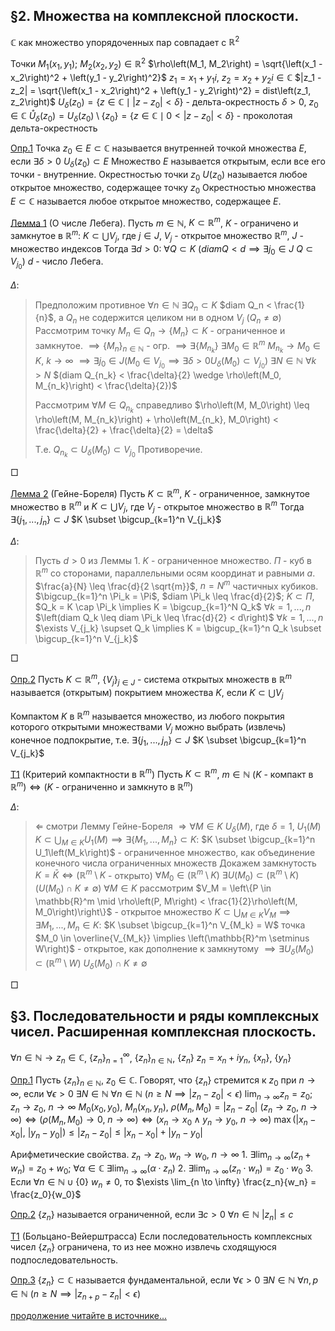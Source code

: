 ## §2. Множества на комплексной плоскости.
$\mathbb{C}$ как множество упорядоченных пар совпадает с $\mathbb{R}^2$

Точки $M_1 \left(x_1, y_1\right)$; $M_2 \left(x_2, y_2\right) \in \mathbb{R}^2$
    $\rho\left(M_1, M_2\right) = \sqrt{\left(x_1 - x_2\right)^2 + \left(y_1 - y_2\right)^2}$
    $z_1 = x_1 + y_1 i$, $z_2 = x_2 + y_2 i \in \mathbb{C}$
    $|z_1 - z_2| = \sqrt{\left(x_1 - x_2\right)^2 + \left(y_1 - y_2\right)^2} = dist\left(z_1, z_2\right)$
    $U_\delta\left(z_0\right) = \left\{z \in \mathbb{C} \mid |z - z_0| < \delta\right\}$ - дельта-окрестность
    $\delta>0$, $z_0 \in \mathbb{C}$
    $\mathring{U}_\delta\left(z_0\right) = U_\delta\left(z_0\right) \setminus \left\{z_0\right\} = \left\{z \in \mathbb{C} \mid 0 < |z - z_0| < \delta\right\}$ - проколотая дельта-окрестность

<u>Опр.1</u> Точка $z_0 \in E \subset \mathbb{C}$ называется внутренней точкой множества $E$, если
    $\exists \delta > 0$ $U_\delta\left(z_0\right) \subset E$
    Множество $E$ называется открытым, если все его точки - внутренние.
    Окрестностью точки $z_0$ $U\left(z_0\right)$ называется любое открытое множество, содержащее точку $z_0$
    Окрестностью множества $E \subset \mathbb{C}$ называется любое открытое множество, содержащее $E$.

<u>Лемма 1</u> (О числе Лебега). Пусть $m \in \mathbb{N}$, $K \subset \mathbb{R}^m$, $K$ - ограничено и замкнутое в $\mathbb{R}^m$:
    $K \subset \bigcup V_j$, где $j \in J$, $V_j$ - открытое множество $\mathbb{R}^m$, $J$ - множество индексов
    Тогда $\exists d > 0$: $\forall Q \subset K$ $(diam Q < d \implies \exists j_0 \in J$ $Q \subset V_{j_0})$
    $d$ - число Лебега.

$\Delta$:
> Предположим противное $\forall n \in \mathbb{N}$ $\exists Q_n \subset K$ $diam Q_n < \frac{1}{n}$, а $Q_n$ не содержится целиком ни в одном $V_j$ ($Q_n \neq \emptyset$)
> Рассмотрим точку $M_n \in Q_n \rightarrow \left\{M_n\right\} \subset K$ - ограниченное и замкнутое.
> $\implies \left\{M_n\right\}_{n \in \mathbb{N}}$ - огр. $\implies \exists \left\{M_{n_k}\right\}$ $\exists M_0 \in \mathbb{R}^m$ $M_{n_k} \to M_0 \in K$, $k \to \infty$ $\implies \exists j_0 \in J \left(M_0 \in V_{j_0} \implies \exists \delta > 0 U_\delta\left(M_0\right) \subset V_{j_0}\right)$
> $\exists N \in \mathbb{N}$ $\forall k > N$ $(diam Q_{n_k} < \frac{\delta}{2} \wedge \rho\left(M_0, M_{n_k}\right) < \frac{\delta}{2})$
>
> Рассмотрим $\forall M \in Q_{n_k}$ справедливо $\rho\left(M, M_0\right) \leq \rho\left(M, M_{n_k}\right) + \rho\left(M_{n_k}, M_0\right) < \frac{\delta}{2} + \frac{\delta}{2} = \delta$
>
> Т.е. $Q_{n_k} \subset U_\delta\left(M_0\right) \subset V_{j_0}$
> Противоречие.

□

<u>Лемма 2</u> (Гейне-Бореля)
    Пусть $K \subset  \mathbb{R}^m$, $K$ - ограниченное, замкнутое множество в $\mathbb{R}^m$ и $K \subset \bigcup V_j$, где $V_j$ - открытое множество в $\mathbb{R}^m$
    Тогда $\exists \left\{j_1, ..., j_n\right\} \subset J$ $K \subset \bigcup_{k=1}^n V_{j_k}$

$\Delta$:

> Пусть $d > 0$ из Леммы 1. $K$ - ограниченное множество.
> $\Pi$ - куб в $\mathbb{R}^m$ со сторонами, параллельными осям координат и равными $a$.
> $\frac{a}{N} \leq \frac{d}{2 \sqrt{m}}$, $n = N^m$ частичных кубиков.
> $\bigcup_{k=1}^n \Pi_k = \Pi$, $diam \Pi_k \leq \frac{d}{2}$; $K \subset \Pi$, $Q_k = K \cap \Pi_k \implies K = \bigcup_{k=1}^N Q_k$
> $\forall k = 1, ..., n$ $\left(diam Q_k \leq diam \Pi_k \leq \frac{d}{2} < d\right)$
> $\forall k = 1, ..., n$ $\exists V_{j_k} \supset Q_k \implies K = \bigcup_{k=1}^n Q_k \subset \bigcup_{k=1}^n V_{j_k}$

□

<u>Опр.2</u>
    Пусть $K \subset \mathbb{R}^m$, $\left\{V_j\right\}_{j \in J}$ - система открытых множеств в $\mathbb{R}^m$ называется (открытым) покрытием множества $K$, если $K \subset \bigcup V_j$

Компактом $K$ в $\mathbb{R}^m$ называется множество, из любого покрытия которого открытыми множествами $V_j$ можно выбрать (извлечь) конечное подпокрытие, т.е. $\exists \left\{j_1, ..., j_n\right\} \subset J$ $K \subset \bigcup_{k=1}^n V_{j_k}$

<u>Т1</u> (Критерий компактности в $\mathbb{R}^m$)
    Пусть $K \subset \mathbb{R}^m$, $m \in \mathbb{N}$ $(K$ - компакт в $\mathbb{R}^m) \iff (K$ - ограниченно и замкнуто в $\mathbb{R}^m)$

$\Delta$:

> $\Longleftarrow$ смотри Лемму Гейне-Бореля
> $\Longrightarrow \forall M \in K$ $U_\delta\left(M\right)$, где $\delta = 1$, $U_1\left(M\right)$
> $K \subset \bigcup_{M \in K} U_1\left(M\right) \implies \exists \left\{M_1, ..., M_n\right\} \subset K$:
> $K \subset \bigcup_{k=1}^n U_1\left(M_k\right)$ - ограниченное множество, как объединение конечного числа ограниченных множеств
> Докажем замкнутость $K = \bar{K} \iff (\mathbb{R}^m \setminus K$ - открыто$)$
> $\forall M_0 \in \left(\mathbb{R}^m \setminus K\right)$ $\exists U\left(M_0\right) \subset \left(\mathbb{R}^m \setminus K\right)$ ($U\left(M_0\right) \cap K \neq \emptyset$)
> $\forall M \in K$ рассмотрим $V_M = \left\{P \in \mathbb{R}^m \mid \rho\left(P, M\right) < \frac{1}{2}\rho\left(M, M_0\right)\right\}$ - открытое множество
> $K \subset \bigcup_{M \in K} V_M \implies \exists M_1, ..., M_n \in K$: $K \subset \bigcup_{k=1}^n V_{M_k} = W$
> точка $M_0 \in \overline{V_{M_k}} \implies \left(\mathbb{R}^m \setminus W\right)$ - открытое, как дополнение к замкнутому $\implies \exists U_\delta\left(M_0\right) \subset \left(\mathbb{R}^m \setminus W\right)$ $U_\delta\left(M_0\right) \cap K \neq \emptyset$

□

## §3. Последовательности и ряды комплексных чисел. Расширенная комплексная плоскость.

$\forall n \in \mathbb{N} \rightarrow z_n \in \mathbb{C}$, $\left\{z_n\right\}_{n=1}^{\infty}$, $\left\{z_n\right\}_{n \in \mathbb{N}}$, $\left\{z_n\right\}$
    $z_n =x_n + i y_n$, $\left\{x_n\right\}$, $\left\{y_n\right\}$

<u>Опр.1</u>
    Пусть $\left\{z_n\right\}_{n \in \mathbb{N}}$, $z_0 \in \mathbb{C}$. Говорят, что $\left\{z_n\right\}$ стремится к $z_0$ при $n \rightarrow \infty$, если
    $\forall \epsilon > 0$ $\exists N \in \mathbb{N}$ $\forall n \in \mathbb{N}$ $\left(n \geq N \implies |z_n - z_0| < \epsilon\right)$
    $\lim_{n \to \infty} z_n = z_0$; $z_n \rightarrow z_0$, $n \rightarrow \infty$
    $M_0\left(x_0, y_0\right)$, $M_n\left(x_n, y_n\right)$, $\rho\left(M_n, M_0\right) = |z_n - z_0|$
    $(z_n \rightarrow z_0$, $n \rightarrow \infty) \iff (\rho(M_n, M_0) \rightarrow 0$, $n \rightarrow \infty) \iff (x_n \rightarrow x_0 \wedge y_n \rightarrow y_0$, $n \rightarrow \infty)$
    $\max(|x_n - x_0|$, $|y_n - y_0|) \leq |z_n - z_0| \leq |x_n - x_0| + |y_n - y_0|$

Арифметические свойства.
$z_n \rightarrow z_0$, $w_n \rightarrow w_0$, $n \rightarrow \infty$
    1. $\exists \lim_{n \to \infty} \left(z_n + w_n\right) = z_0 + w_0$; $\forall \alpha \in \mathbb{C}$ $\exists \lim_{n \to \infty} (\alpha \cdot z_n)$
    2. $\exists \lim_{n \to \infty} (z_n \cdot w_n) = z_0 \cdot w_0$
    3. Если $\forall n \in \mathbb{N} \cup \left\{0\right\}$ $w_n \neq 0$, то $\exists \lim_{n \to \infty} \frac{z_n}{w_n} = \frac{z_0}{w_0}$ 

<u>Опр.2</u>
    $\left\{z_n\right\}$ называется ограниченной, если $\exists c > 0$ $\forall n \in \mathbb{N}$ $|z_n| \leq c$

<u>Т1</u> (Больцано-Вейерштрасса)
    Если последовательность комплексных чисел $\left\{z_n\right\}$ ограничена, то из нее можно извлечь сходящуюся подпоследовательность.

<u>Опр.3</u>
    $\left\{z_n\right\} \subset \mathbb{C}$ называется фундаментальной, если $\forall \epsilon > 0$ $\exists N \in \mathbb{N}$ $\forall n, p \in \mathbb{N}$ $\left(n \geq N \implies |z_{n+p} - z_n| < \epsilon\right)$

[продолжение читайте в источнике...](/tfcp/lecture3.md)
